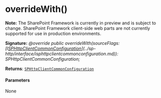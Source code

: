 # overrideWith()
**Note:** The SharePoint Framework is currently in preview and is subject to change. SharePoint Framework client-side web parts are not currently supported for use in production environments.





**Signature:** _@override public overrideWith(sourceFlags: [I[SPHttpClientCommonConfiguration](../sp-http/class/sphttpclientcommonconfiguration.md)](../sp-http/interface/isphttpclientcommonconfiguration.md)): SPHttpClientCommonConfiguration;_

**Returns**: [`SPHttpClientCommonConfiguration`](../sp-http/class/sphttpclientcommonconfiguration.md)





#### Parameters
None


